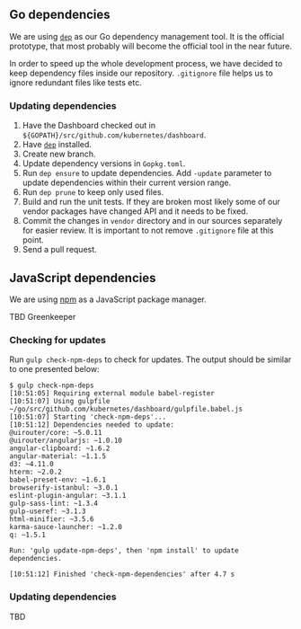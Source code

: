 ## Go dependencies

We are using [`dep`](https://github.com/golang/dep) as our Go dependency management tool. It is the official prototype, that most probably will become the official tool in the near future.

In order to speed up the whole development process, we have decided to keep dependency files inside our repository. `.gitignore` file helps us to ignore redundant files like tests etc.

### Updating dependencies

1. Have the Dashboard checked out in `${GOPATH}/src/github.com/kubernetes/dashboard`.
2. Have [`dep`](https://github.com/golang/dep) installed.
3. Create new branch.
4. Update dependency versions in `Gopkg.toml`.
5. Run `dep ensure` to update dependencies. Add `-update` parameter to update dependencies within their current version range.
6. Run `dep prune` to keep only used files.
7. Build and run the unit tests. If they are broken most likely some of our vendor packages have
changed API and it needs to be fixed.
8. Commit the changes in `vendor` directory and in our sources separately for easier review. It is important to not remove `.gitignore` file at this point.
9. Send a pull request.

## JavaScript dependencies

We are using [npm](https://www.npmjs.com/) as a JavaScript package manager.

TBD Greenkeeper

### Checking for updates

Run `gulp check-npm-deps` to check for updates. The output should be similar to one presented below:

```
$ gulp check-npm-deps
[10:51:05] Requiring external module babel-register
[10:51:07] Using gulpfile ~/go/src/github.com/kubernetes/dashboard/gulpfile.babel.js
[10:51:07] Starting 'check-npm-deps'...
[10:51:12] Dependencies needed to update:
@uirouter/core: ~5.0.11
@uirouter/angularjs: ~1.0.10
angular-clipboard: ~1.6.2
angular-material: ~1.1.5
d3: ~4.11.0
hterm: ~2.0.2
babel-preset-env: ~1.6.1
browserify-istanbul: ~3.0.1
eslint-plugin-angular: ~3.1.1
gulp-sass-lint: ~1.3.4
gulp-useref: ~3.1.3
html-minifier: ~3.5.6
karma-sauce-launcher: ~1.2.0
q: ~1.5.1

Run: 'gulp update-npm-deps', then 'npm install' to update dependencies.

[10:51:12] Finished 'check-npm-dependencies' after 4.7 s
```

### Updating dependencies

TBD
